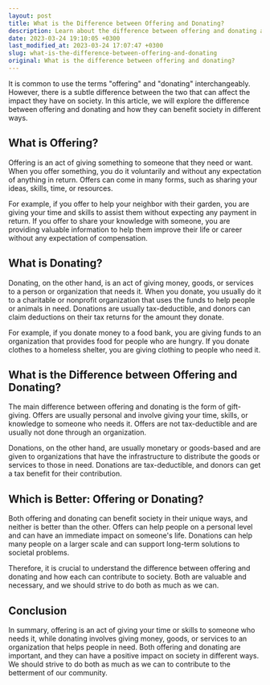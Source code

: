 ```yaml
---
layout: post
title: What is the Difference between Offering and Donating?
description: Learn about the difference between offering and donating and how they can benefit society in different ways.
date: 2023-03-24 19:10:05 +0300
last_modified_at: 2023-03-24 17:07:47 +0300
slug: what-is-the-difference-between-offering-and-donating
original: What is the difference between offering and donating?
---
```

It is common to use the terms "offering" and "donating" interchangeably. However, there is a subtle difference between the two that can affect the impact they have on society. In this article, we will explore the difference between offering and donating and how they can benefit society in different ways.

## What is Offering?

Offering is an act of giving something to someone that they need or want. When you offer something, you do it voluntarily and without any expectation of anything in return. Offers can come in many forms, such as sharing your ideas, skills, time, or resources.

For example, if you offer to help your neighbor with their garden, you are giving your time and skills to assist them without expecting any payment in return. If you offer to share your knowledge with someone, you are providing valuable information to help them improve their life or career without any expectation of compensation.

## What is Donating?

Donating, on the other hand, is an act of giving money, goods, or services to a person or organization that needs it. When you donate, you usually do it to a charitable or nonprofit organization that uses the funds to help people or animals in need. Donations are usually tax-deductible, and donors can claim deductions on their tax returns for the amount they donate.

For example, if you donate money to a food bank, you are giving funds to an organization that provides food for people who are hungry. If you donate clothes to a homeless shelter, you are giving clothing to people who need it.

## What is the Difference between Offering and Donating?

The main difference between offering and donating is the form of gift-giving. Offers are usually personal and involve giving your time, skills, or knowledge to someone who needs it. Offers are not tax-deductible and are usually not done through an organization.

Donations, on the other hand, are usually monetary or goods-based and are given to organizations that have the infrastructure to distribute the goods or services to those in need. Donations are tax-deductible, and donors can get a tax benefit for their contribution.

## Which is Better: Offering or Donating?

Both offering and donating can benefit society in their unique ways, and neither is better than the other. Offers can help people on a personal level and can have an immediate impact on someone's life. Donations can help many people on a larger scale and can support long-term solutions to societal problems.

Therefore, it is crucial to understand the difference between offering and donating and how each can contribute to society. Both are valuable and necessary, and we should strive to do both as much as we can.

## Conclusion

In summary, offering is an act of giving your time or skills to someone who needs it, while donating involves giving money, goods, or services to an organization that helps people in need. Both offering and donating are important, and they can have a positive impact on society in different ways. We should strive to do both as much as we can to contribute to the betterment of our community.